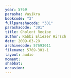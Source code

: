```yaml
---
year: 5769
parasha: Vayikra
bookcode: "3"
fullparashacode: "301"
parashacode: "301"
title: Cholent Recipe
author: Rabbi Eliezer Hirsch
date: 2009-03-28
archivecode: 57693011
filename: 5769-301-1
layout: audio
moment: 
shabbat: 
occasion: 
---
```

